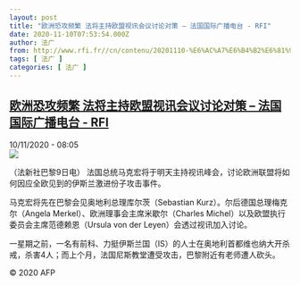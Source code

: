 ```yaml
---
layout: post
title: "欧洲恐攻频繁 法将主持欧盟视讯会议讨论对策 – 法国国际广播电台 - RFI"
date: 2020-11-10T07:53:54.000Z
author: 法广
from: http://www.rfi.fr//cn/contenu/20201110-%E6%AC%A7%E6%B4%B2%E6%81%90%E6%94%BB%E9%A2%91%E7%B9%81-%E6%B3%95%E5%B0%86%E4%B8%BB%E6%8C%81%E6%AC%A7%E7%9B%9F%E8%A7%86%E8%AE%AF%E4%BC%9A%E8%AE%AE%E8%AE%A8%E8%AE%BA%E5%AF%B9%E7%AD%96
tags: [ 法广 ]
categories: [ 法广 ]
---
```

<!--1604994834000-->
[欧洲恐攻频繁 法将主持欧盟视讯会议讨论对策 – 法国国际广播电台 - RFI](http://www.rfi.fr//cn/contenu/20201110-%E6%AC%A7%E6%B4%B2%E6%81%90%E6%94%BB%E9%A2%91%E7%B9%81-%E6%B3%95%E5%B0%86%E4%B8%BB%E6%8C%81%E6%AC%A7%E7%9B%9F%E8%A7%86%E8%AE%AF%E4%BC%9A%E8%AE%AE%E8%AE%A8%E8%AE%BA%E5%AF%B9%E7%AD%96)
------

<div>
<div>10/11/2020 - 08:05</div><img src="https://s.rfi.fr/media/display/1af5d5fa-2328-11eb-9bf9-005056a964fe/w:310/p:16x9/int0011b.201110150502.jpg"><div class="t-content__body u-clearfix">            <p>（法新社巴黎9日电）    法国总统马克宏将于明天主持视讯峰会，讨论欧洲联盟将如何因应全欧见到的伊斯兰激进份子攻击事件。</p><p>    马克宏将先在巴黎会见奥地利总理库尔茨（Sebastian Kurz）。尔后德国总理梅克尔（Angela Merkel）、欧洲理事会主席米歇尔（Charles Michel）以及欧盟执行委员会主席范德赖恩（Ursula von der Leyen）会透过视讯加入讨论。</p><p>    一星期之前，一名有前科、力挺伊斯兰国（IS）的人士在奥地利首都维也纳大开杀戒，杀害4人；而上个月，法国尼斯教堂遭受攻击，巴黎附近有老师遭人砍头。</p>            <p class="t-copyright">© 2020 AFP</p>        </div>
</div>
